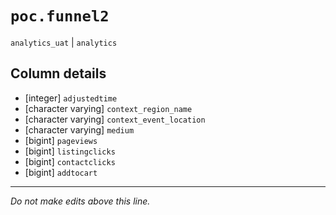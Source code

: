 # `poc.funnel2`
`analytics_uat` | `analytics`

## Column details
* [integer]   `adjustedtime`
* [character varying] `context_region_name`
* [character varying] `context_event_location`
* [character varying] `medium`
* [bigint]    `pageviews`
* [bigint]    `listingclicks`
* [bigint]    `contactclicks`
* [bigint]    `addtocart`

-------------------------------------------------------------------------------
*Do not make edits above this line.*
